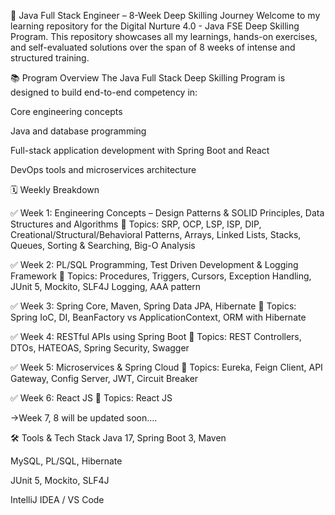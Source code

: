 🚀 Java Full Stack Engineer – 8-Week Deep Skilling Journey
Welcome to my learning repository for the Digital Nurture 4.0 - Java FSE Deep Skilling Program. This repository showcases all my learnings, hands-on exercises, and self-evaluated solutions over the span of 8 weeks of intense and structured training.

📚 Program Overview
The Java Full Stack Deep Skilling Program is designed to build end-to-end competency in:

Core engineering concepts

Java and database programming

Full-stack application development with Spring Boot and React

DevOps tools and microservices architecture

🗓️ Weekly Breakdown

✅ Week 1: Engineering Concepts – Design Patterns & SOLID Principles, Data Structures and Algorithms
📌 Topics: SRP, OCP, LSP, ISP, DIP, Creational/Structural/Behavioral Patterns, Arrays, Linked Lists, Stacks, Queues, Sorting & Searching, Big-O Analysis

✅ Week 2: PL/SQL Programming, Test Driven Development & Logging Framework
📌 Topics: Procedures, Triggers, Cursors, Exception Handling, JUnit 5, Mockito, SLF4J Logging, AAA pattern

✅ Week 3: Spring Core, Maven, Spring Data JPA, Hibernate
📌 Topics: Spring IoC, DI, BeanFactory vs ApplicationContext, ORM with Hibernate

✅ Week 4: RESTful APIs using Spring Boot
📌 Topics: REST Controllers, DTOs, HATEOAS, Spring Security, Swagger

✅ Week 5: Microservices & Spring Cloud
📌 Topics: Eureka, Feign Client, API Gateway, Config Server, JWT, Circuit Breaker

✅ Week 6: React JS
📌 Topics: React JS

->Week 7, 8 will be updated soon....

🛠️ Tools & Tech Stack
Java 17, Spring Boot 3, Maven

MySQL, PL/SQL, Hibernate

JUnit 5, Mockito, SLF4J

IntelliJ IDEA / VS Code
